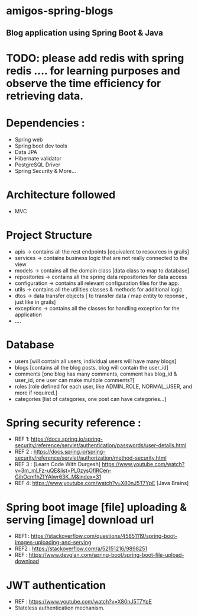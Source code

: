 # amigos-spring-blogs
Blog application using Spring Boot &amp; Java 
---------------------------------------------

# TODO: please add redis with spring redis .... for learning purposes and observe the time efficiency for retrieving data.

# Dependencies :
- Spring web
- Spring boot dev tools
- Data JPA
- Hibernate validator
- PostgreSQL Driver
- Spring Security & More...

# Architecture followed
- MVC

# Project Structure
- apis -> contains all the rest endpoints [equivalent to resources in grails]
- services -> contains business logic that are not really connected to the view
- models -> contains all the domain class [data class to map to database]
- repositories -> contains all the spring data repositories for data access
- configuration -> contains all relevant configuration files for the app.
- utils -> contains all the utilities classes & methods for additional logic
- dtos -> data transfer objects [ to transfer data / map entity to reponse , just like in grails]
- exceptions -> contains all the classes for handling exception for the application
- ....

# Database
- users [will contain all users, individual users will have many blogs]
- blogs [contains all the blog posts, blog will contain the user_id]
- comments [one blog has many comments, comment has blog_id & user_id, one user can make multiple comments?]
- roles  [role defined for each user, like ADMIN_ROLE, NORMAL_USER, and more if required.]
- categories [list of categories, one post can have categories...]

# Spring security reference :
- REF 1: https://docs.spring.io/spring-security/reference/servlet/authentication/passwords/user-details.html
- REF 2 : https://docs.spring.io/spring-security/reference/servlet/authorization/method-security.html
- REF 3 : [Learn Code With Durgesh] https://www.youtube.com/watch?v=3m_mLFz-uQE&list=PL0zysOflRCen-GihOcm1hZfYAlwr63K_M&index=31
- REF 4: https://www.youtube.com/watch?v=X80nJ5T7YpE [Java Brains]

# Spring boot image [file] uploading & serving  [image] download url
 - REF1 : https://stackoverflow.com/questions/45651119/spring-boot-images-uploading-and-serving
 - REF2 : https://stackoverflow.com/a/52151216/9898251
 - REF : https://www.devglan.com/spring-boot/spring-boot-file-upload-download

# JWT authentication
- REF : https://www.youtube.com/watch?v=X80nJ5T7YpE
- Stateless authentication mechanism.


